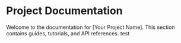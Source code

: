 # Project Documentation
Welcome to the documentation for [Your Project Name]. This section contains guides, tutorials, and API references.
test
